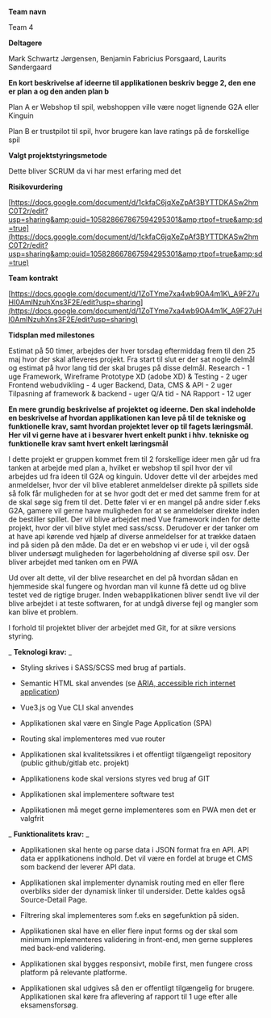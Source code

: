 **Team navn**

Team 4

**Deltagere**

Mark Schwartz Jørgensen, Benjamin Fabricius Porsgaard, Laurits Søndergaard

**En kort beskrivelse af ideerne til applikationen beskriv begge 2, den ene er plan a og den anden plan b**

Plan A er Webshop til spil, webshoppen ville være noget lignende G2A eller Kinguin

Plan B er trustpilot til spil, hvor brugere kan lave ratings på de forskellige spil

**Valgt projektstyringsmetode**

Dette bliver SCRUM da vi har mest erfaring med det

**Risikovurdering**

[https://docs.google.com/document/d/1ckfaC6jqXeZpAf3BYTTDKASw2hmC0T2r/edit?usp=sharing&amp;ouid=105828667867594295301&amp;rtpof=true&amp;sd=true](https://docs.google.com/document/d/1ckfaC6jqXeZpAf3BYTTDKASw2hmC0T2r/edit?usp=sharing&amp;ouid=105828667867594295301&amp;rtpof=true&amp;sd=true)

**Team kontrakt**

[https://docs.google.com/document/d/1ZoTYme7xa4wb9OA4m1K\_A9F27uHI0AmlNzuhXns3F2E/edit?usp=sharing](https://docs.google.com/document/d/1ZoTYme7xa4wb9OA4m1K_A9F27uHI0AmlNzuhXns3F2E/edit?usp=sharing)

**Tidsplan med milestones**

Estimat på 50 timer, arbejdes der hver torsdag eftermiddag frem til den 25 maj hvor der skal afleveres projekt.
 Fra start til slut er der sat nogle delmål og estimat på hvor lang tid der skal bruges på disse delmål.
 Research - 1 uge
 Framework, Wireframe Prototype XD (adobe XD) &amp; Testing - 2 uger
 Frontend webudvikling - 4 uger
 Backend, Data, CMS &amp; API - 2 uger
 Tilpasning af framework &amp; backend - uger
 Q/A tid - NA
 Rapport - 12 uger

**En mere grundig beskrivelse af projektet og ideerne. Den skal indeholde en beskrivelse af hvordan applikationen kan leve på til de tekniske og funktionelle krav, samt hvordan projektet lever op til fagets læringsmål. Her vil vi gerne have at i besvarer hvert enkelt punkt i hhv. tekniske og funktionelle krav samt hvert enkelt læringsmål**

I dette projekt er gruppen kommet frem til 2 forskellige ideer men går ud fra tanken at arbejde med plan a, hvilket er webshop til spil hvor der vil arbejdes ud fra ideen til G2A og kinguin. Udover dette vil der arbejdes med anmeldelser, hvor der vil blive etableret anmeldelser direkte på spillets side så folk får muligheden for at se hvor godt det er med det samme frem for at de skal søge sig frem til det.
 Dette føler vi er en mangel på andre sider f.eks G2A, gamere vil gerne have muligheden for at se anmeldelser direkte inden de bestiller spillet.
 Der vil blive arbejdet med Vue framework inden for dette projekt, hvor der vil blive stylet med sass/scss.
 Derudover er der tanker om at have api kørende ved hjælp af diverse anmeldelser for at trække dataen ind på siden på den måde. Da det er en webshop vi er ude i, vil der også bliver undersøgt muligheden for lagerbeholdning af diverse spil osv.
 Der bliver arbejdet med tanken om en PWA

 Ud over alt dette, vil der blive researchet en del på hvordan sådan en hjemmeside skal fungere og hvordan man vil kunne få dette ud og blive testet ved de rigtige bruger. Inden webapplikationen bliver sendt live vil der blive arbejdet i at teste softwaren, for at undgå diverse fejl og mangler som kan blive et problem.

I forhold til projektet bliver der arbejdet med Git, for at sikre versions styring.

_ **Teknologi krav:** _

-    Styling skrives i SASS/SCSS med brug af partials.

- Semantic HTML skal anvendes (se [ARIA, accessible rich internet application](https://webaim.org/techniques/aria/))

- Vue3.js og Vue CLI skal anvendes

- Applikationen skal være en Single Page Application (SPA)

- Routing skal implementeres med vue router

- Applikationen skal kvalitetssikres i et offentligt tilgængeligt repository (public github/gitlab etc. projekt)

- Applikationens kode skal versions styres ved brug af GIT

- Applikationen skal implementere software test

- Applikationen må meget gerne implementeres som en PWA men det er valgfrit





_ **Funktionalitets krav:** _

- Applikationen skal hente og parse data i JSON format fra en API. API data er applikationens indhold. Det vil være en fordel at bruge et CMS som backend der leverer API data.

- Applikationen skal implementer dynamisk routing med en eller flere overbliks sider der dynamisk linker til undersider. Dette kaldes også Source-Detail Page.

- Filtrering skal implementeres som f.eks en søgefunktion på siden.

- Applikationen skal have en eller flere input forms og der skal som minimum implementeres validering in front-end, men gerne suppleres med back-end validering.

- Applikationen skal bygges responsivt, mobile first, men fungere cross platform på relevante platforme.

- Applikationen skal udgives så den er offentligt tilgængelig for brugere. Applikationen skal køre fra aflevering af rapport til 1 uge efter alle eksamensforsøg.
